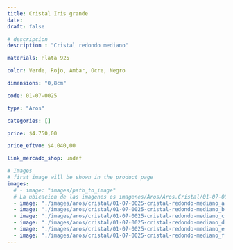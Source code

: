 ```yaml
---
title: Cristal Iris grande
date: 
draft: false

# descripcion
description : "Cristal redondo mediano"

materials: Plata 925

color: Verde, Rojo, Ambar, Ocre, Negro

dimensions: "0,8cm"

code: 01-07-0025

type: "Aros"

categories: []

price: $4.750,00

price_eftvo: $4.040,00

link_mercado_shop: undef

# Images
# first image will be shown in the product page
images:
  # - image: "images/path_to_image"
  # La ubicacion de las imagenes es imagenes/Aros/Aros.Cristal/01-07-0025-cristal-iris-grande
  - image: "./images/aros/cristal/01-07-0025-cristal-redondo-mediano_a.JPG"
  - image: "./images/aros/cristal/01-07-0025-cristal-redondo-mediano_b.JPG"
  - image: "./images/aros/cristal/01-07-0025-cristal-redondo-mediano_c.JPG"
  - image: "./images/aros/cristal/01-07-0025-cristal-redondo-mediano_d.JPG"
  - image: "./images/aros/cristal/01-07-0025-cristal-redondo-mediano_e.JPG"
  - image: "./images/aros/cristal/01-07-0025-cristal-redondo-mediano_f.JPG"
---
```

